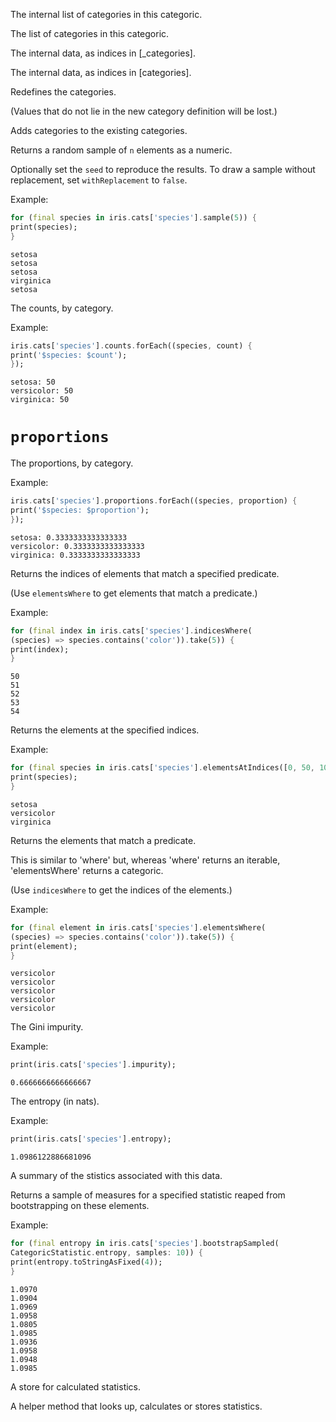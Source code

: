 










The internal list of categories in this categoric.


The list of categories in this categoric.


The internal data, as indices in [_categories].


The internal data, as indices in [categories].


Redefines the categories.

(Values that do not lie in the new category definition will be lost.)






Adds categories to the existing categories.








Returns a random sample of `n` elements as a numeric.

Optionally set the `seed` to reproduce the results. To draw a
sample without replacement, set `withReplacement` to `false`.

Example:

```dart
for (final species in iris.cats['species'].sample(5)) {
print(species);
}
```

```text
setosa
setosa
setosa
virginica
setosa
```





















The counts, by category.

Example:

```dart
iris.cats['species'].counts.forEach((species, count) {
print('$species: $count');
});

```

```text
setosa: 50
versicolor: 50
virginica: 50
```




# `proportions`

The proportions, by category.

Example:

```dart
iris.cats['species'].proportions.forEach((species, proportion) {
print('$species: $proportion');
});

```

```text
setosa: 0.3333333333333333
versicolor: 0.3333333333333333
virginica: 0.3333333333333333
```





Returns the indices of elements that match a specified predicate.

(Use `elementsWhere` to get elements that match a predicate.)

Example:

```dart
for (final index in iris.cats['species'].indicesWhere(
(species) => species.contains('color')).take(5)) {
print(index);
}
```

```text
50
51
52
53
54
```




Returns the elements at the specified indices.

Example:

```dart
for (final species in iris.cats['species'].elementsAtIndices([0, 50, 100])) {
print(species);
}
```

```text
setosa
versicolor
virginica
```








Returns the elements that match a predicate.

This is similar to 'where' but, whereas 'where' returns an iterable, 'elementsWhere' returns a categoric.

(Use `indicesWhere` to get the indices of the elements.)

Example:

```dart
for (final element in iris.cats['species'].elementsWhere(
(species) => species.contains('color')).take(5)) {
print(element);
}
```

```text
versicolor
versicolor
versicolor
versicolor
versicolor
```




The Gini impurity.

Example:

```dart
print(iris.cats['species'].impurity);
```

```text
0.6666666666666667
```








The entropy (in nats).

Example:

```dart
print(iris.cats['species'].entropy);
```

```text
1.0986122886681096
```








A summary of the stistics associated with this data.






Returns a sample of measures for a specified statistic reaped
from bootstrapping on these elements.

Example:

```dart
for (final entropy in iris.cats['species'].bootstrapSampled(
CategoricStatistic.entropy, samples: 10)) {
print(entropy.toStringAsFixed(4));
}
```

```text
1.0970
1.0904
1.0969
1.0958
1.0805
1.0985
1.0936
1.0958
1.0948
1.0985
```
































































































A store for calculated statistics.


A helper method that looks up, calculates or stores statistics.





